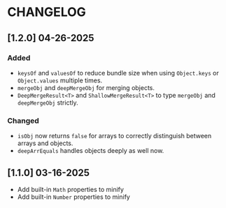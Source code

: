 # CHANGELOG

## [1.2.0] 04-26-2025

### Added

- `keysOf` and `valuesOf` to reduce bundle size when using `Object.keys` or `Object.values` multiple times.
- `mergeObj` and `deepMergeObj` for merging objects.
- `DeepMergeResult<T>` and `ShallowMergeResult<T>` to type `mergeObj` and `deepMergeObj` strictly.

### Changed

- `isObj` now returns `false` for arrays to correctly distinguish between arrays and objects.
- `deepArrEquals` handles objects deeply as well now.

## [1.1.0] 03-16-2025

- Add built-in `Math` properties to minify
- Add built-in `Number` properties to minify
